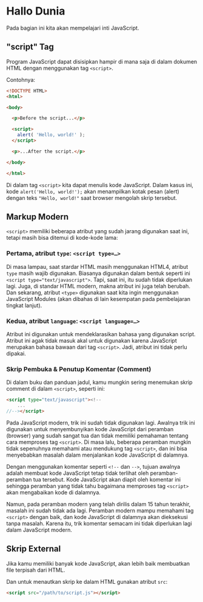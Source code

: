 # Hallo Dunia

Pada bagian ini kita akan mempelajari inti JavaScript.

## "script" Tag

Program JavaScript dapat disisipkan hampir di mana saja di dalam dokumen HTML dengan menggunakan tag ``<script>``.

Contohnya:

```html
<!DOCTYPE HTML>
<html>

<body>

  <p>Before the script...</p>

  <script>
    alert( 'Hello, world!' );
  </script>

  <p>...After the script.</p>

</body>

</html>
```
Di dalam tag ``<script>`` kita dapat menulis kode JavaScript. Dalam kasus ini, kode ``alert('Hello, world!');`` akan menampilkan kotak pesan (alert) dengan teks ``"Hello, world!"`` saat browser mengolah skrip tersebut.

## Markup Modern

``<script>`` memiliki beberapa atribut yang sudah jarang digunakan saat ini, tetapi masih bisa ditemui di kode-kode lama:

### Pertama, atribut ``type``: ``<script type=…>``

Di masa lampau, saat stardar HTML masih menggunakan HTML4, atribut ``type`` masih wajib digunakan. Biasanya digunakan dalam bentuk seperti ini ``<script type="text/javascript">``. Tapi, saat ini, itu sudah tidak diperlukan lagi. Juga, di standar HTML modern, makna atribut ini juga telah berubah. Dan sekarang, atribut ``<type>`` digunakan saat kita ingin menggunakan JavaScript Modules (akan dibahas di lain kesempatan pada pembelajaran tingkat lanjut).

### Kedua, atribut ``language``: ``<script language=…>``

Atribut ini digunakan untuk mendeklarasikan bahasa yang digunakan script. Atribut ini agak tidak masuk akal untuk digunakan karena JavaScript merupakan bahasa bawaan dari tag ``<script>``. Jadi, atribut ini tidak perlu dipakai.

### Skrip Pembuka & Penutup Komentar (Comment)

Di dalam buku dan panduan jadul, kamu mungkin sering menemukan skrip comment di dalam ``<script>``, seperti ini:

```html
<script type="text/javascript"><!--
    ...
//--></script>
```
Pada JavaScript modern, trik ini sudah tidak digunakan lagi. Awalnya trik ini digunakan untuk menyembunyikan kode JavaScript dari peramban (browser) yang sudah sangat tua dan tidak memiliki pemahaman tentang cara memproses tag ``<script>``. Di masa lalu, beberapa peramban mungkin tidak sepenuhnya memahami atau mendukung tag ``<script>``, dan ini bisa menyebabkan masalah dalam menjalankan kode JavaScript di dalamnya.

Dengan menggunakan komentar seperti ``<!--`` dan ``-->``, tujuan awalnya adalah membuat kode JavaScript tetap tidak terlihat oleh peramban-peramban tua tersebut. Kode JavaScript akan diapit oleh komentar ini sehingga peramban yang tidak tahu bagaimana memproses tag ``<script>`` akan mengabaikan kode di dalamnya.

Namun, pada peramban modern yang telah dirilis dalam 15 tahun terakhir, masalah ini sudah tidak ada lagi. Peramban modern mampu memahami tag ``<script>`` dengan baik, dan kode JavaScript di dalamnya akan dieksekusi tanpa masalah. Karena itu, trik komentar semacam ini tidak diperlukan lagi dalam JavaScript modern.

## Skrip External

Jika kamu memiliki banyak kode JavaScript, akan lebih baik membuatkan file terpisah dari HTML.

Dan untuk menautkan skrip ke dalam HTML gunakan atribut ``src``:

```html
<script src="/path/to/script.js"></script>
```

